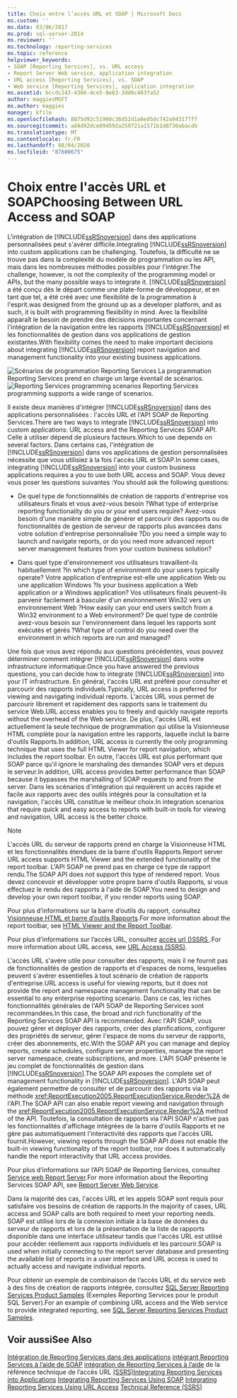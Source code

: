 ```yaml
---
title: Choix entre l’accès URL et SOAP | Microsoft Docs
ms.custom: ''
ms.date: 03/06/2017
ms.prod: sql-server-2014
ms.reviewer: ''
ms.technology: reporting-services
ms.topic: reference
helpviewer_keywords:
- SOAP [Reporting Services], vs. URL access
- Report Server Web service, application integration
- URL access [Reporting Services], vs. SOAP
- Web service [Reporting Services], application integration
ms.assetid: bccdc243-4366-4ce5-8e63-3dd6c463fa52
author: maggiesMSFT
ms.author: maggies
manager: kfile
ms.openlocfilehash: 8075d92c51960c36d52d1a6ed5dc742a943177ff
ms.sourcegitcommit: ad4d92dce894592a259721a1571b1d8736abacdb
ms.translationtype: MT
ms.contentlocale: fr-FR
ms.lasthandoff: 08/04/2020
ms.locfileid: "87600675"
---
```

# <a name="choosing-between-url-access-and-soap"></a><span data-ttu-id="ad5af-102">Choix entre l'accès URL et SOAP</span><span class="sxs-lookup"><span data-stu-id="ad5af-102">Choosing Between URL Access and SOAP</span></span>
  <span data-ttu-id="ad5af-103">L'intégration de [!INCLUDE[ssRSnoversion](../../includes/ssrsnoversion-md.md)] dans des applications personnalisées peut s'avérer difficile.</span><span class="sxs-lookup"><span data-stu-id="ad5af-103">Integrating [!INCLUDE[ssRSnoversion](../../includes/ssrsnoversion-md.md)] into custom applications can be challenging.</span></span> <span data-ttu-id="ad5af-104">Toutefois, la difficulté ne se trouve pas dans la complexité du modèle de programmation ou les API, mais dans les nombreuses méthodes possibles pour l'intégrer.</span><span class="sxs-lookup"><span data-stu-id="ad5af-104">The challenge, however, is not the complexity of the programming model or APIs, but the many possible ways to integrate it.</span></span> [!INCLUDE[ssRSnoversion](../../includes/ssrsnoversion-md.md)] <span data-ttu-id="ad5af-105">a été conçu dès le départ comme une plate-forme de développeur, et en tant que tel, a été créé avec une flexibilité de la programmation à l'esprit.</span><span class="sxs-lookup"><span data-stu-id="ad5af-105">was designed from the ground up as a developer platform, and as such, it is built with programming flexibility in mind.</span></span> <span data-ttu-id="ad5af-106">Avec la flexibilité apparaît le besoin de prendre des décisions importantes concernant l'intégration de la navigation entre les rapports [!INCLUDE[ssRSnoversion](../../includes/ssrsnoversion-md.md)] et les fonctionnalités de gestion dans vos applications de gestion existantes.</span><span class="sxs-lookup"><span data-stu-id="ad5af-106">With flexibility comes the need to make important decisions about integrating [!INCLUDE[ssRSnoversion](../../includes/ssrsnoversion-md.md)] report navigation and management functionality into your existing business applications.</span></span>

 <span data-ttu-id="ad5af-107">![Scénarios de programmation Reporting Services](../../../2014/reporting-services/media/bk-ext-04.gif "Scénarios de programmation de Reporting Services") La programmation Reporting Services prend en charge un large éventail de scénarios.</span><span class="sxs-lookup"><span data-stu-id="ad5af-107">![Reporting Services programming scenarios](../../../2014/reporting-services/media/bk-ext-04.gif "Reporting Services programming scenarios") Reporting Services programming supports a wide range of scenarios.</span></span>

 <span data-ttu-id="ad5af-108">Il existe deux manières d'intégrer [!INCLUDE[ssRSnoversion](../../includes/ssrsnoversion-md.md)] dans des applications personnalisées : l'accès URL et l'API SOAP de Reporting Services.</span><span class="sxs-lookup"><span data-stu-id="ad5af-108">There are two ways to integrate [!INCLUDE[ssRSnoversion](../../includes/ssrsnoversion-md.md)] into custom applications: URL access and the Reporting Services SOAP API.</span></span> <span data-ttu-id="ad5af-109">Celle à utiliser dépend de plusieurs facteurs.</span><span class="sxs-lookup"><span data-stu-id="ad5af-109">Which to use depends on several factors.</span></span> <span data-ttu-id="ad5af-110">Dans certains cas, l'intégration de [!INCLUDE[ssRSnoversion](../../includes/ssrsnoversion-md.md)] dans vos applications de gestion personnalisées nécessite que vous utilisiez à la fois l'accès URL et SOAP.</span><span class="sxs-lookup"><span data-stu-id="ad5af-110">In some cases, integrating [!INCLUDE[ssRSnoversion](../../includes/ssrsnoversion-md.md)] into your custom business applications requires a you to use both URL access and SOAP.</span></span> <span data-ttu-id="ad5af-111">Vous devez vous poser les questions suivantes :</span><span class="sxs-lookup"><span data-stu-id="ad5af-111">You should ask the following questions:</span></span>

-   <span data-ttu-id="ad5af-112">De quel type de fonctionnalités de création de rapports d'entreprise vos utilisateurs finals et vous avez-vous besoin ?</span><span class="sxs-lookup"><span data-stu-id="ad5af-112">What type of enterprise reporting functionality do you or your end users require?</span></span> <span data-ttu-id="ad5af-113">Avez-vous besoin d'une manière simple de générer et parcourir des rapports ou de fonctionnalités de gestion de serveur de rapports plus avancées dans votre solution d'entreprise personnalisée ?</span><span class="sxs-lookup"><span data-stu-id="ad5af-113">Do you need a simple way to launch and navigate reports, or do you need more advanced report server management features from your custom business solution?</span></span>

-   <span data-ttu-id="ad5af-114">Dans quel type d'environnement vos utilisateurs travaillent-ils habituellement ?</span><span class="sxs-lookup"><span data-stu-id="ad5af-114">In which type of environment do your users typically operate?</span></span> <span data-ttu-id="ad5af-115">Votre application d'entreprise est-elle une application Web ou une application Windows ?</span><span class="sxs-lookup"><span data-stu-id="ad5af-115">Is your business application a Web application or a Windows application?</span></span> <span data-ttu-id="ad5af-116">Vos utilisateurs finals peuvent-ils parvenir facilement à basculer d'un environnement Win32 vers un environnement Web ?</span><span class="sxs-lookup"><span data-stu-id="ad5af-116">How easily can your end users switch from a Win32 environment to a Web environment?</span></span> <span data-ttu-id="ad5af-117">De quel type de contrôle avez-vous besoin sur l'environnement dans lequel les rapports sont exécutés et gérés ?</span><span class="sxs-lookup"><span data-stu-id="ad5af-117">What type of control do you need over the environment in which reports are run and managed?</span></span>

 <span data-ttu-id="ad5af-118">Une fois que vous avez répondu aux questions précédentes, vous pouvez déterminer comment intégrer [!INCLUDE[ssRSnoversion](../../includes/ssrsnoversion-md.md)] dans votre infrastructure informatique.</span><span class="sxs-lookup"><span data-stu-id="ad5af-118">Once you have answered the previous questions, you can decide how to integrate [!INCLUDE[ssRSnoversion](../../includes/ssrsnoversion-md.md)] into your IT infrastructure.</span></span> <span data-ttu-id="ad5af-119">En général, l'accès URL est préféré pour consulter et parcourir des rapports individuels.</span><span class="sxs-lookup"><span data-stu-id="ad5af-119">Typically, URL access is preferred for viewing and navigating individual reports.</span></span> <span data-ttu-id="ad5af-120">L'accès URL vous permet de parcourir librement et rapidement des rapports sans le traitement du service Web.</span><span class="sxs-lookup"><span data-stu-id="ad5af-120">URL access enables you to freely and quickly navigate reports without the overhead of the Web service.</span></span> <span data-ttu-id="ad5af-121">De plus, l'accès URL est actuellement la seule technique de programmation qui utilise la Visionneuse HTML complète pour la navigation entre les rapports, laquelle inclut la barre d'outils Rapports.</span><span class="sxs-lookup"><span data-stu-id="ad5af-121">In addition, URL access is currently the only programming technique that uses the full HTML Viewer for report navigation, which includes the report toolbar.</span></span> <span data-ttu-id="ad5af-122">En outre, l'accès URL est plus performant que SOAP parce qu'il ignore le marshaling des demandes SOAP vers et depuis le serveur.</span><span class="sxs-lookup"><span data-stu-id="ad5af-122">In addition, URL access provides better performance than SOAP because it bypasses the marshalling of SOAP requests to and from the server.</span></span> <span data-ttu-id="ad5af-123">Dans les scénarios d'intégration qui requièrent un accès rapide et facile aux rapports avec des outils intégrés pour la consultation et la navigation, l'accès URL constitue le meilleur choix.</span><span class="sxs-lookup"><span data-stu-id="ad5af-123">In integration scenarios that require quick and easy access to reports with built-in tools for viewing and navigation, URL access is the better choice.</span></span>

> [!NOTE]
>  <span data-ttu-id="ad5af-124">L'accès URL du serveur de rapports prend en charge la Visionneuse HTML et les fonctionnalités étendues de la barre d'outils Rapports.</span><span class="sxs-lookup"><span data-stu-id="ad5af-124">Report server URL access supports HTML Viewer and the extended functionality of the report toolbar.</span></span> <span data-ttu-id="ad5af-125">L'API SOAP ne prend pas en charge ce type de rapport rendu.</span><span class="sxs-lookup"><span data-stu-id="ad5af-125">The SOAP API does not support this type of rendered report.</span></span> <span data-ttu-id="ad5af-126">Vous devez concevoir et développer votre propre barre d'outils Rapports, si vous effectuez le rendu des rapports à l'aide de SOAP.</span><span class="sxs-lookup"><span data-stu-id="ad5af-126">You need to design and develop your own report toolbar, if you render reports using SOAP.</span></span>

 <span data-ttu-id="ad5af-127">Pour plus d’informations sur la barre d’outils du rapport, consultez [Visionneuse HTML et barre d’outils Rapports](../html-viewer-and-the-report-toolbar.md).</span><span class="sxs-lookup"><span data-stu-id="ad5af-127">For more information about the report toolbar, see [HTML Viewer and the Report Toolbar](../html-viewer-and-the-report-toolbar.md).</span></span>

 <span data-ttu-id="ad5af-128">Pour plus d’informations sur l’accès URL, consultez [accès url &#40;&#41;SSRS ](../url-access-ssrs.md).</span><span class="sxs-lookup"><span data-stu-id="ad5af-128">For more information about URL access, see [URL Access &#40;SSRS&#41;](../url-access-ssrs.md).</span></span>

 <span data-ttu-id="ad5af-129">L'accès URL s'avère utile pour consulter des rapports, mais il ne fournit pas de fonctionnalités de gestion de rapports et d'espaces de noms, lesquelles peuvent s'avérer essentielles à tout scénario de création de rapports d'entreprise.</span><span class="sxs-lookup"><span data-stu-id="ad5af-129">URL access is useful for viewing reports, but it does not provide the report and namespace management functionality that can be essential to any enterprise reporting scenario.</span></span> <span data-ttu-id="ad5af-130">Dans ce cas, les riches fonctionnalités générales de l'API SOAP de Reporting Services sont recommandées.</span><span class="sxs-lookup"><span data-stu-id="ad5af-130">In this case, the broad and rich functionality of the Reporting Services SOAP API is recommended.</span></span> <span data-ttu-id="ad5af-131">Avec l'API SOAP, vous pouvez gérer et déployer des rapports, créer des planifications, configurer des propriétés de serveur, gérer l'espace de noms du serveur de rapports, créer des abonnements, etc.</span><span class="sxs-lookup"><span data-stu-id="ad5af-131">With the SOAP API you can manage and deploy reports, create schedules, configure server properties, manage the report server namespace, create subscriptions, and more.</span></span> <span data-ttu-id="ad5af-132">L'API SOAP présente le jeu complet de fonctionnalités de gestion dans [!INCLUDE[ssRSnoversion](../../includes/ssrsnoversion-md.md)].</span><span class="sxs-lookup"><span data-stu-id="ad5af-132">The SOAP API exposes the complete set of management functionality in [!INCLUDE[ssRSnoversion](../../includes/ssrsnoversion-md.md)].</span></span> <span data-ttu-id="ad5af-133">L'API SOAP peut également permettre de consulter et de parcourir des rapports via la méthode <xref:ReportExecution2005.ReportExecutionService.Render%2A> de l'API.</span><span class="sxs-lookup"><span data-stu-id="ad5af-133">The SOAP API can also enable report viewing and navigation through the <xref:ReportExecution2005.ReportExecutionService.Render%2A> method of the API.</span></span> <span data-ttu-id="ad5af-134">Toutefois, la consultation de rapports via l'API SOAP n'active pas les fonctionnalités d'affichage intégrées de la barre d'outils Rapports et ne gère pas automatiquement l'interactivité des rapports que l'accès URL fournit.</span><span class="sxs-lookup"><span data-stu-id="ad5af-134">However, viewing reports through the SOAP API does not enable the built-in viewing functionality of the report toolbar, nor does it automatically handle the report interactivity that URL access provides.</span></span>

 <span data-ttu-id="ad5af-135">Pour plus d’informations sur l’API SOAP de Reporting Services, consultez [Service web Report Server](../report-server-web-service/report-server-web-service.md).</span><span class="sxs-lookup"><span data-stu-id="ad5af-135">For more information about the Reporting Services SOAP API, see [Report Server Web Service](../report-server-web-service/report-server-web-service.md).</span></span>

 <span data-ttu-id="ad5af-136">Dans la majorité des cas, l'accès URL et les appels SOAP sont requis pour satisfaire vos besoins de création de rapports.</span><span class="sxs-lookup"><span data-stu-id="ad5af-136">In the majority of cases, URL access and SOAP calls are both required to meet your reporting needs.</span></span> <span data-ttu-id="ad5af-137">SOAP est utilisé lors de la connexion initiale à la base de données du serveur de rapports et lors de la présentation de la liste de rapports disponible dans une interface utilisateur tandis que l'accès URL est utilisé pour accéder réellement aux rapports individuels et les parcourir.</span><span class="sxs-lookup"><span data-stu-id="ad5af-137">SOAP is used when initially connecting to the report server database and presenting the available list of reports in a user interface and URL access is used to actually access and navigate individual reports.</span></span>

 <span data-ttu-id="ad5af-138">Pour obtenir un exemple de combinaison de l’accès URL et du service web à des fins de création de rapports intégrée, consultez [SQL Server Reporting Services Product Samples](https://go.microsoft.com/fwlink/?LinkId=177889) (Exemples Reporting Services pour le produit SQL Server).</span><span class="sxs-lookup"><span data-stu-id="ad5af-138">For an example of combining URL access and the Web service to provide integrated reporting, see [SQL Server Reporting Services Product Samples](https://go.microsoft.com/fwlink/?LinkId=177889).</span></span>

## <a name="see-also"></a><span data-ttu-id="ad5af-139">Voir aussi</span><span class="sxs-lookup"><span data-stu-id="ad5af-139">See Also</span></span>
 <span data-ttu-id="ad5af-140">[Intégration de Reporting Services dans des applications](../../../2014/reporting-services/application-integration/integrating-reporting-services-into-applications.md) [intégrant Reporting Services à l’aide de SOAP](../application-integration/integrating-reporting-services-using-soap.md) [intégration de Reporting Services à l’aide](../application-integration/integrating-reporting-services-using-url-access.md) de la référence technique de l’accès URL [&#40;SSRS&#41;](../../../2014/reporting-services/technical-reference-ssrs.md)</span><span class="sxs-lookup"><span data-stu-id="ad5af-140">[Integrating Reporting Services into Applications](../../../2014/reporting-services/application-integration/integrating-reporting-services-into-applications.md) [Integrating Reporting Services Using SOAP](../application-integration/integrating-reporting-services-using-soap.md) [Integrating Reporting Services Using URL Access](../application-integration/integrating-reporting-services-using-url-access.md) [Technical Reference &#40;SSRS&#41;](../../../2014/reporting-services/technical-reference-ssrs.md)</span></span>



